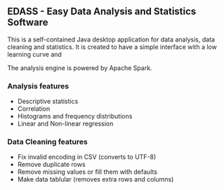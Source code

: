 ## EDASS - Easy Data Analysis and Statistics Software

This is a self-contained Java desktop application for data analysis, data cleaning and statistics. It is created to have a simple interface with a low learning curve and 

The analysis engine is powered by Apache Spark.

### Analysis features
- Descriptive statistics
- Correlation
- Histograms and frequency distributions
- Linear and Non-linear regression

### Data Cleaning features
- Fix invalid encoding in CSV (converts to UTF-8)
- Remove duplicate rows
- Remove missing values or fill them with defaults
- Make data tablular (removes extra rows and columns)
